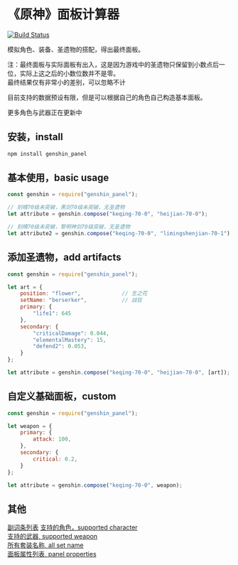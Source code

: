 # 《原神》面板计算器
[![Build Status](https://travis-ci.org/wormtql/genshin_panel.svg?branch=main)](https://travis-ci.org/wormtql/genshin_panel)  

模拟角色、装备、圣遗物的搭配，得出最终面板。

注：最终面板与实际面板有出入，这是因为游戏中的圣遗物只保留到小数点后一位，实际上这之后的小数位数并不是零。  
最终结果仅有非常小的差别，可以忽略不计

目前支持的数据预设有限，但是可以根据自己的角色自己构造基本面板。

更多角色与武器正在更新中

## 安装，install
```bash
npm install genshin_panel
```

## 基本使用，basic usage
```js
const genshin = require("genshin_panel");

// 刻晴70级未突破，黑剑70级未突破，无圣遗物
let attribute = genshin.compose("keqing-70-0", "heijian-70-0");

// 刻晴70级未突破，黎明神剑70级突破，无圣遗物
let attribute2 = genshin.compose("keqing-70-0", "limingshenjian-70-1");
```

## 添加圣遗物，add artifacts
```js
const genshin = require("genshin_panel");

let art = {
    position: "flower",             // 生之花
    setName: "berserker",           // 战狂
    primary: {
        "life1": 645
    },
    secondary: {
        "criticalDamage": 0.044,
        "elementalMastery": 15,
        "defend2": 0.053,
    }
};

let attribute = genshin.compose("keqing-70-0", "heijian-70-0", [art]);
```


## 自定义基础面板，custom
```js
const genshin = require("genshin_panel");

let weapon = {
    primary: {
        attack: 100,
    },
    secondary: {
        critical: 0.2,
    }
};

let attribute = genshin.compose("keqing-70-0", weapon);
```

## 其他
[副词条列表](src/artifact/tag_type.ts)
[支持的角色，supported character](src/numeric/character)  
[支持的武器, supported weapon](src/numeric/weapon)  
[所有套装名称, all set name](src/artifact/artifact_type.ts)  
[面板属性列表, panel properties](src/attribute/attribute.ts)